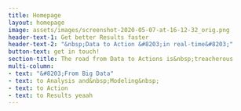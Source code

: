 ```yaml
---
title: Homepage
layout: homepage
image: assets/images/screenshot-2020-05-07-at-16-12-32_orig.png
header-text-1: Get better Results faster
header-text-2: "&nbsp;Data to Action &#8203;in real-time&#8203;"
button-text: get in touch!
section-title: The road from Data to Actions is&nbsp;treacherous
multi-column:
- text: "&#8203;From Big Data"
- text: to Analysis and&nbsp;Modeling&nbsp;
- text: to Action
- text: to Results yeaah
---
```


